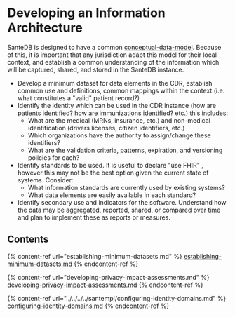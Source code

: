 # Developing an Information Architecture

SanteDB is designed to have a common [conceptual-data-model](../../../../santedb/data-and-information-architecture/conceptual-data-model/ "mention"). Because of this, it is important that any jurisdiction adapt this model for their local context, and establish a common understanding of the information which will be captured, shared, and stored in the SanteDB instance.&#x20;

* Develop a minimum dataset for data elements in the CDR, establish common use and definitions, common mappings within the context (i.e. what constitutes a "valid" patient record?)&#x20;
* Identify the identity which can be used in the CDR instance (how are patients identified? how are immunizations identified? etc.) this includes:
  * What are the medical (MRNs, insurance, etc.) and non-medical identification (drivers licenses, citizen identifiers, etc.)
  * Which organizations have the authority to assign/change these identifiers?
  * What are the validation criteria, patterns, expiration, and versioning policies for each?
* Identify standards to be used. It is useful to declare "use FHIR" , however this may not be the best option given the current state of systems. Consider:
  * What information standards are currently used by existing systems?
  * What data elements are easily available in each standard?
* Identify secondary use and indicators for the software. Understand how the data may be aggregated, reported, shared, or compared over time and plan to implement these as reports or measures.

## Contents

{% content-ref url="establishing-minimum-datasets.md" %}
[establishing-minimum-datasets.md](establishing-minimum-datasets.md)
{% endcontent-ref %}

{% content-ref url="developing-privacy-impact-assessments.md" %}
[developing-privacy-impact-assessments.md](developing-privacy-impact-assessments.md)
{% endcontent-ref %}

{% content-ref url="../../../../santempi/configuring-identity-domains.md" %}
[configuring-identity-domains.md](../../../../santempi/configuring-identity-domains.md)
{% endcontent-ref %}
